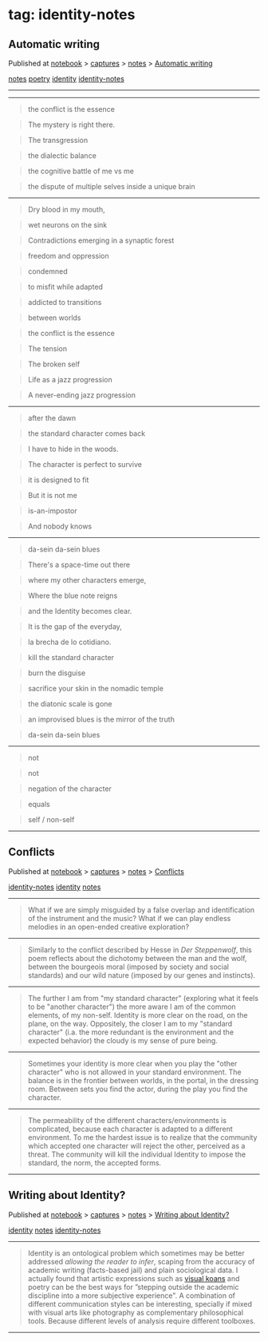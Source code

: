 
# tag: identity-notes


## Automatic writing

 Published at [notebook](../content/notebook.md) > [captures](../content/notebook/captures.md) > [notes](../content/notebook/captures/notes.md) >  [Automatic writing](../content/notebook/captures/notes/automatic-writing-identity.md)



  <a class="tag" href="#!tags/notes.md">notes</a>  <a class="tag" href="#!tags/poetry.md">poetry</a>  <a class="tag" href="#!tags/identity.md">identity</a>  <a class="tag" href="#!tags/identity-notes.md">identity-notes</a>

  --- 



---

> the conflict is the essence

> The mystery is right there.

> The transgression

> the dialectic balance

> the cognitive battle of me vs me

> the dispute of multiple selves inside a unique brain


--- 

> Dry blood in my mouth,

> wet neurons on the sink

> Contradictions emerging in a synaptic forest

> freedom and oppression

> condemned

> to misfit while adapted

> addicted to transitions

> between worlds

> the conflict is the essence

> The tension

> The broken self

> Life as a jazz progression

> A never-ending jazz progression

---


> after the dawn

> the standard character comes back

> I have to hide in the woods.

> The character is perfect to survive

> it is designed to fit

> But it is not me

> is-an-impostor

> And nobody knows

---


> da-sein da-sein blues

> There's a space-time out there

> where my other characters emerge,

> Where the blue note reigns

> and the Identity becomes clear.

> It is the gap of the everyday,

> la brecha de lo cotidiano.

> kill the standard character

> burn the disguise

> sacrifice your skin in the nomadic temple

> the diatonic scale is gone

> an improvised blues is the mirror of the truth

> da-sein da-sein blues

---- 
> not

> not

> negation of the character

> equals

> self / non-self


 --- 


## Conflicts 

 Published at [notebook](../content/notebook.md) > [captures](../content/notebook/captures.md) > [notes](../content/notebook/captures/notes.md) >  [Conflicts](../content/notebook/captures/notes/conflicts-notes.md)



  <a class="tag" href="#!tags/identity-notes.md">identity-notes</a>  <a class="tag" href="#!tags/identity.md">identity</a>  <a class="tag" href="#!tags/notes.md">notes</a>

  --- 



 > What if we are simply misguided by a false overlap and identification of the instrument and the music? What if we can play endless melodies in an open-ended creative exploration?

---

 > Similarly to the conflict described by Hesse in *Der Steppenwolf*, this poem reflects about the dichotomy between the man and the wolf, between the bourgeois moral (imposed by society and social standards) and our wild nature (imposed by our genes and instincts).

 ---

 > The further I am from "my standard character" (exploring what it feels to be "another character") the more aware I am of the common elements, of my non-self. Identity is more clear on the road, on the plane, on the way. Oppositely, the closer I am to my "standard character" (i.a. the more redundant is the environment and the expected behavior) the cloudy is my sense of pure being.

 ---

 > Sometimes your identity is more clear when you play the "other character" who is not allowed in your standard environment. The balance is in the frontier between worlds, in the portal, in the dressing room. Between sets you find the actor, during the play you find the character.

 ---

 > The permeability of the different characters/environments is complicated, because each character is adapted to a different environment. To me the hardest issue is to realize that the community which accepted one character will reject the other, perceived as a threat. The community will kill the individual Identity to impose the standard, the norm, the accepted forms.


 --- 


## Writing about Identity?

 Published at [notebook](../content/notebook.md) > [captures](../content/notebook/captures.md) > [notes](../content/notebook/captures/notes.md) >  [Writing about Identity?](../content/notebook/captures/notes/identity-notes.md)



  <a class="tag" href="#!tags/identity.md">identity</a>  <a class="tag" href="#!tags/notes.md">notes</a>  <a class="tag" href="#!tags/identity-notes.md">identity-notes</a>

  --- 




 > Identity is an ontological problem which sometimes may be better addressed *allowing the reader to infer*, scaping from the accuracy of academic writing (facts-based jail) and plain sociological data. I actually found that artistic expressions such as [visual koans](visual_koan.md) and poetry can be the best ways for ”stepping outside the academic discipline into a more subjective experience".
 > A combination of different communication styles can be interesting, specially if mixed with visual arts like photography as complementary philosophical tools. Because different levels of analysis require different toolboxes. 




 --- 
